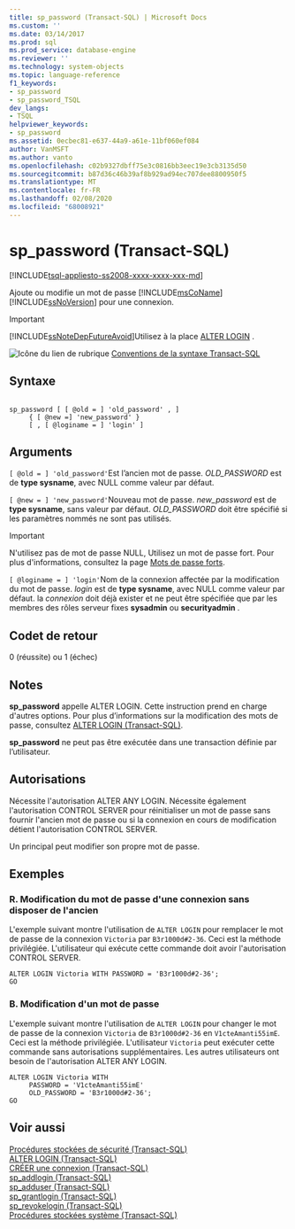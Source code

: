 ```yaml
---
title: sp_password (Transact-SQL) | Microsoft Docs
ms.custom: ''
ms.date: 03/14/2017
ms.prod: sql
ms.prod_service: database-engine
ms.reviewer: ''
ms.technology: system-objects
ms.topic: language-reference
f1_keywords:
- sp_password
- sp_password_TSQL
dev_langs:
- TSQL
helpviewer_keywords:
- sp_password
ms.assetid: 0ecbec81-e637-44a9-a61e-11bf060ef084
author: VanMSFT
ms.author: vanto
ms.openlocfilehash: c02b9327dbff75e3c0816bb3eec19e3cb3135d50
ms.sourcegitcommit: b87d36c46b39af8b929ad94ec707dee8800950f5
ms.translationtype: MT
ms.contentlocale: fr-FR
ms.lasthandoff: 02/08/2020
ms.locfileid: "68008921"
---
```

# <a name="sp_password-transact-sql"></a>sp_password (Transact-SQL)
[!INCLUDE[tsql-appliesto-ss2008-xxxx-xxxx-xxx-md](../../includes/tsql-appliesto-ss2008-xxxx-xxxx-xxx-md.md)]

  Ajoute ou modifie un mot de passe [!INCLUDE[msCoName](../../includes/msconame-md.md)] [!INCLUDE[ssNoVersion](../../includes/ssnoversion-md.md)] pour une connexion.  
  
> [!IMPORTANT]  
>  [!INCLUDE[ssNoteDepFutureAvoid](../../includes/ssnotedepfutureavoid-md.md)]Utilisez à la place [ALTER LOGIN](../../t-sql/statements/alter-login-transact-sql.md) .  
  
 ![Icône du lien de rubrique](../../database-engine/configure-windows/media/topic-link.gif "Icône du lien de rubrique") [Conventions de la syntaxe Transact-SQL](../../t-sql/language-elements/transact-sql-syntax-conventions-transact-sql.md)  
  
## <a name="syntax"></a>Syntaxe  
  
```  
  
sp_password [ [ @old = ] 'old_password' , ]  
     { [ @new =] 'new_password' }  
     [ , [ @loginame = ] 'login' ]  
```  
  
## <a name="arguments"></a>Arguments  
`[ @old = ] 'old_password'`Est l’ancien mot de passe. *OLD_PASSWORD* est de **type sysname**, avec NULL comme valeur par défaut.  
  
`[ @new = ] 'new_password'`Nouveau mot de passe. *new_password* est de **type sysname**, sans valeur par défaut. *OLD_PASSWORD* doit être spécifié si les paramètres nommés ne sont pas utilisés.  
  
> [!IMPORTANT]  
>  N'utilisez pas de mot de passe NULL, Utilisez un mot de passe fort. Pour plus d'informations, consultez la page [Mots de passe forts](../../relational-databases/security/strong-passwords.md).  
  
`[ @loginame = ] 'login'`Nom de la connexion affectée par la modification du mot de passe. *login* est de **type sysname**, avec NULL comme valeur par défaut. la *connexion* doit déjà exister et ne peut être spécifiée que par les membres des rôles serveur fixes **sysadmin** ou **securityadmin** .  
  
## <a name="return-code-values"></a>Codet de retour  
 0 (réussite) ou 1 (échec)  
  
## <a name="remarks"></a>Notes  
 **sp_password** appelle ALTER LOGIN. Cette instruction prend en charge d'autres options. Pour plus d’informations sur la modification des mots de passe, consultez [ALTER LOGIN &#40;Transact-SQL&#41;](../../t-sql/statements/alter-login-transact-sql.md).  
  
 **sp_password** ne peut pas être exécutée dans une transaction définie par l’utilisateur.  
  
## <a name="permissions"></a>Autorisations  
 Nécessite l'autorisation ALTER ANY LOGIN. Nécessite également l'autorisation CONTROL SERVER pour réinitialiser un mot de passe sans fournir l'ancien mot de passe ou si la connexion en cours de modification détient l'autorisation CONTROL SERVER.  
  
 Un principal peut modifier son propre mot de passe.  
  
## <a name="examples"></a>Exemples  
  
### <a name="a-changing-the-password-of-a-login-without-knowing-the-old-password"></a>R. Modification du mot de passe d'une connexion sans disposer de l'ancien  
 L'exemple suivant montre l'utilisation de `ALTER LOGIN` pour remplacer le mot de passe de la connexion `Victoria` par `B3r1000d#2-36`. Ceci est la méthode privilégiée. L'utilisateur qui exécute cette commande doit avoir l'autorisation CONTROL SERVER.  
  
```  
ALTER LOGIN Victoria WITH PASSWORD = 'B3r1000d#2-36';  
GO  
```  
  
### <a name="b-changing-a-password"></a>B. Modification d'un mot de passe  
 L'exemple suivant montre l'utilisation de `ALTER LOGIN` pour changer le mot de passe de la connexion `Victoria` de `B3r1000d#2-36` en `V1cteAmanti55imE`. Ceci est la méthode privilégiée. L'utilisateur `Victoria` peut exécuter cette commande sans autorisations supplémentaires. Les autres utilisateurs ont besoin de l'autorisation ALTER ANY LOGIN.  
  
```  
ALTER LOGIN Victoria WITH   
     PASSWORD = 'V1cteAmanti55imE'   
     OLD_PASSWORD = 'B3r1000d#2-36';  
GO  
```  
  
## <a name="see-also"></a>Voir aussi  
 [Procédures stockées de sécurité &#40;Transact-SQL&#41;](../../relational-databases/system-stored-procedures/security-stored-procedures-transact-sql.md)   
 [ALTER LOGIN &#40;Transact-SQL&#41;](../../t-sql/statements/alter-login-transact-sql.md)   
 [CRÉER une connexion &#40;Transact-SQL&#41;](../../t-sql/statements/create-login-transact-sql.md)   
 [sp_addlogin &#40;Transact-SQL&#41;](../../relational-databases/system-stored-procedures/sp-addlogin-transact-sql.md)   
 [sp_adduser &#40;Transact-SQL&#41;](../../relational-databases/system-stored-procedures/sp-adduser-transact-sql.md)   
 [sp_grantlogin &#40;Transact-SQL&#41;](../../relational-databases/system-stored-procedures/sp-grantlogin-transact-sql.md)   
 [sp_revokelogin &#40;Transact-SQL&#41;](../../relational-databases/system-stored-procedures/sp-revokelogin-transact-sql.md)   
 [Procédures stockées système &#40;Transact-SQL&#41;](../../relational-databases/system-stored-procedures/system-stored-procedures-transact-sql.md)  
  
  

